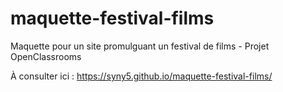 # maquette-festival-films
Maquette pour un site promulguant un festival de films - Projet OpenClassrooms

À consulter ici : https://syny5.github.io/maquette-festival-films/

